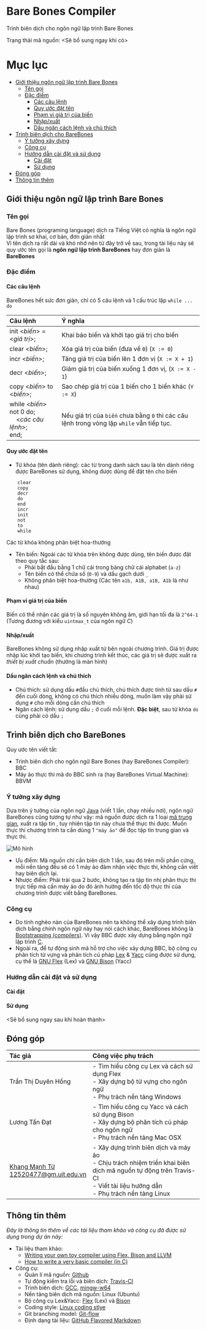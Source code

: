 Bare Bones Compiler
===================
Trình biên dịch cho ngôn ngữ lập trình Bare Bones  

Trạng thái mã nguồn: <Sẽ bổ sung ngay khi có>  

# Mục lục
<!-- MarkdownTOC -->

- [Giới thiệu ngôn ngữ lập trình Bare Bones](#giới-thiệu-ngôn-ngữ-lập-trình-bare-bones)
    - [Tên gọi](#tên-gọi)
    - [Đặc điểm](#đặc-điểm)
        - [Các câu lệnh](#các-câu-lệnh)
        - [Quy ước đặt tên](#quy-ước-đặt-tên)
        - [Phạm vi giá trị của biến](#phạm-vi-giá-trị-của-biến)
        - [Nhập/xuất](#nhậpxuất)
        - [Dấu ngăn cách lệnh và chú thích](#dấu-ngăn-cách-lệnh-và-chú-thích)
- [Trình biên dịch cho BareBones](#trình-biên-dịch-cho-barebones)
    - [Ý tưởng xây dựng](#ý-tưởng-xây-dựng)
    - [Công cụ](#công-cụ)
    - [Hướng dẫn cài đặt và sử dụng](#hướng-dẫn-cài-đặt-và-sử-dụng)
        - [Cài đặt](#cài-đặt)
        - [Sử dụng](#sử-dụng)
- [Đóng góp](#đóng-góp)
- [Thông tin thêm](#thông-tin-thêm)

<!-- /MarkdownTOC -->


## Giới thiệu ngôn ngữ lập trình Bare Bones

### Tên gọi

Bare Bones (programing language) dịch ra Tiếng Việt có nghĩa là  ngôn ngữ lập trình sơ khai, cơ bản, đơn giản nhất  
Vì tên dịch ra rất dài và khó nhớ nên từ đây trở về sau, trong tài liệu này sẽ quy ước tên gọi là **ngôn ngữ lập trình BareBones** hay đơn giản là **BareBones**  

### Đặc điểm

#### Các câu lệnh

BareBones hết sức đơn giản, chỉ có 5 câu lệnh và 1 cấu trúc lặp `while ... do`  

Câu lệnh                    | Ý nghĩa
:---------------------------|:-------
init <*biến*> = <*giá trị*>;| Khai báo biến và khởi tạo giá trị cho biến
clear <*biến*>;             | Xóa giá trị của biến (đưa về `0`) (`X := 0`)
incr <*biến*>;              | Tăng giá trị của biến lên 1 đơn vị (`X := X + 1`)
decr <*biến*>;              | Giảm giá trị của biến xuống 1 đơn vị, (`X := X - 1`)
copy <*biến*> to <*biến*>;  | Sao chép giá trị của 1 biến cho 1 biến khác (`Y := X`)
while <*biến*> not 0 do;<br> &nbsp;&nbsp;&nbsp;&nbsp;<*các câu lệnh*>;<br> end; | Nếu giá trị của `biến` chưa bằng `0` thì các câu lệnh trong vòng lặp `while` vẫn tiếp tục.

#### Quy ước đặt tên
- Từ khóa (tên dành riêng): các từ trong danh sách sau là tên dành riêng được BareBones sử dụng, không được dùng để đặt tên cho biến
```
    clear  
    copy  
    decr  
    do  
    end  
    incr  
    init  
    not  
    to  
    while  
```
Các từ khóa không phân biệt hoa-thường

- Tên biến: Ngoài các từ khóa trên không được dùng, tên biến được đặt theo quy tắc sau:
    + Phải bắt đầu bằng 1 chữ cái trong bảng chữ cái alphabet (`a-z`)
    + Tên biến có thể chứa số (`0-9`) và dấu gạch dưới `_`
    + Không phân biệt hoa-thường (Các tên `a1b, A1B, a1B, A1b` là như nhau)

#### Phạm vi giá trị của biến
Biến có thể nhận các giá trị là số nguyên không âm, giới hạn tối đa là `2^64-1` (Tương đương với kiểu `uintmax_t` của ngôn ngữ *C*)

#### Nhập/xuất
BareBones không sử dụng nhập xuất từ bên ngoài chương trình. Giá trị được nhập lúc khởi tạo biến, khi chương trình kết thúc, các giá trị sẽ được xuất ra *thiết bị xuất chuẩn* (thường là màn hình)

#### Dấu ngăn cách lệnh và chú thích
- Chú thích: sử dụng dấu `#`đầu chú thích, chú thích được tính từ sau dấu `#` đến cuối dòng, không có chú thích nhiều dòng, muốn làm vậy phải sử dụng `#` cho mỗi dòng cần chú thích
- Ngăn cách lệnh: sử dụng dấu `;` ở cuối mỗi lệnh. **Đặc biệt**, sau từ khóa `do` cũng phải có dấu `;`


## Trình biên dịch cho BareBones
Quy ước tên viết tắt:
- Trình biên dịch cho ngôn ngữ Bare Bones (hay BareBones Compiler): BBC
- Máy ảo thực thi mã do BBC sinh ra (hay BareBones Virtual Machine): BBVM

### Ý tưởng xây dựng
Dựa trên ý tưởng của ngôn ngữ [Java](http://vi.wikipedia.org/wiki/Java_%28ng%C3%B4n_ng%E1%BB%AF_l%E1%BA%ADp_tr%C3%ACnh%29) (viết 1 lần, chạy nhiều nơi), ngôn ngữ BareBones cũng tương tự như vậy: mã nguồn được dịch ra 1 loại [mã trung gian](http://en.wikipedia.org/wiki/P-code_machine), xuất ra tập tin , tuy nhiên tập tin này chưa thể thực thi được. Muốn thực thi chương trình ta cần dùng 1 `"máy ảo"` để đọc tập tin trung gian và thực thi.

![Mô hình](http://i.imgur.com/93C6NJ3.png)

- Ưu điểm: Mã nguồn chỉ cần biên dịch 1 lần, sau đó trên mỗi phần cứng, mỗi nền tảng đều sẽ có 1 máy ảo đảm nhận việc thực thi, không cần viết hay biên dịch lại. 
- Nhược điểm: Phải trải qua 2 bước, không tạo ra tập tin nhị phân thực thi trực tiếp mà cần máy ảo do đó ảnh hưởng đến tốc độ thực thi của chương trình được viết bằng BareBones.

### Công cụ
- Do tính nghèo nàn của BareBones nên ta không thể xây dựng trình biên dịch bằng chính ngôn ngữ này hay nói cách khác, BareBones không là [Bootstrapping (compilers)](http://en.wikipedia.org/wiki/Bootstrapping_%28compilers%29). Vì vậy BBC được xây dựng bằng ngôn ngữ lập trình [C](http://en.wikipedia.org/wiki/C_%28programming_language%29).  
- Ngoài ra, để tự động sinh mã hỗ trợ cho việc xây dựng BBC, bộ công cụ phân tích từ vựng và phân tích cú pháp [Lex](http://en.wikipedia.org/wiki/Lex_%28software%29) & [Yacc](http://en.wikipedia.org/wiki/Yacc) cũng được sử dụng, cụ thể là [GNU Flex](http://www.gnu.org/software/flex) (Lex) và [GNU Bison](http://www.gnu.org/software/bison) (Yacc)

### Hướng dẫn cài đặt và sử dụng
#### Cài đặt
#### Sử dụng
<Sẽ bổ sung ngay sau khi hoàn thành>

## Đóng góp

Tác giả | Công việc phụ trách
:-------|:-------------------
Trần Thị Duyên Hồng | - Tìm hiểu công cụ Lex và cách sử dụng Flex<br> - Xây dựng bộ từ vựng cho ngôn ngữ<br> - Phụ trách nền tảng Windows
Lương Tấn Đạt | - Tìm hiểu công cụ Yacc và cách sử dụng Bison<br> - Xây dựng bộ phân tích cú pháp cho ngôn ngữ<br> - Phụ trách nền tảng Mac OSX
[Khang Mạnh Tử](https://github.com/manhtuvjp)<br> 12520477@gm.uit.edu.vn | - Xây dựng trình biên dịch và máy ảo<br> - Chịu trách nhiệm triển khai biên dịch mã nguồn tự động trên Travis-CI<br> - Viết tài liệu hướng dẫn<br> - Phụ trách nền tảng Linux

## Thông tin thêm
*Đây là thông tin thêm về các tài liệu tham khảo và công cụ đã được sử dụng trong dự án này:*
- Tài liệu tham khảo:
	+ [Writing your own toy compiler using Flex, Bison and LLVM](http://gnuu.org/2009/09/18/writing-your-own-toy-compiler/)
	+ [How to write a very basic compiler (in C)](http://programmers.stackexchange.com/a/165558)
- Công cụ:
	+ Quản lí mã nguồn: [Github](https://github.com)
	+ Tự động kiểm tra lỗi và biên dịch: [Travis-CI](https://travis-ci.org/)
	+ Trình biên dịch: [GCC](http://gcc.gnu.org/), [mingw-w64](http://mingw-w64.sourceforge.net/)
	+ Nền tảng biên dịch mã nguồn: Linux (Ubuntu)
	+ Bộ công cụ Lex&Yacc: [Flex](http://www.gnu.org/software/flex) (Lex) và [Bison](http://www.gnu.org/software/bison)
	+ Coding style: [Linux coding stlye](http://www.kernel.org/doc/Documentation/CodingStyle)
	+ Git branching model: [Git-flow](http://nvie.com/posts/a-successful-git-branching-model/)
	+ Định dạng tài liệu: [GitHub Flavored Markdown](https://guides.github.com/features/mastering-markdown/)
